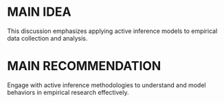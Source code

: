 # MAIN IDEA
This discussion emphasizes applying active inference models to empirical data collection and analysis.

# MAIN RECOMMENDATION
Engage with active inference methodologies to understand and model behaviors in empirical research effectively.
